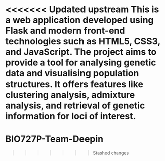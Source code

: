 <<<<<<< Updated upstream
This is a web application developed using Flask and modern front-end technologies such as HTML5, CSS3, and JavaScript. 
The project aims to provide a tool for analysing genetic data and visualising population structures. 
It offers features like clustering analysis, admixture analysis, and retrieval of genetic information for loci of interest.
=======
# BIO727P-Team-Deepin
>>>>>>> Stashed changes

